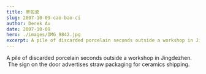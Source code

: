 ```yaml
---
title: 草包瓷
slug: 2007-10-09-cao-bao-ci
author: Derek Au
date: 2007-10-09
hero: ./images/IMG_9842.jpg
excerpt: A pile of discarded porcelain seconds outside a workshop in Jingdezhen.
---
```


A pile of discarded porcelain seconds outside a workshop in Jingdezhen.  The sign on the door advertises straw packaging for ceramics shipping.
